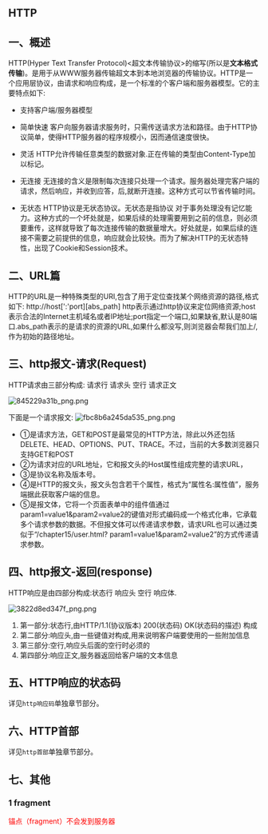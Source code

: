 ## HTTP
## 一、概述
HTTP(Hyper Text Transfer Protocol)<超文本传输协议>的缩写(所以是**文本格式传输**)。是用于从WWW服务器传输超文本到本地浏览器的传输协议。HTTP是一个应用层协议，由请求和响应构成，是一个标准的个客户端和服务器模型。它的主要特点如下:
* 支持客户端/服务器模型
* 简单快速
     客户向服务器请求服务时，只需传送请求方法和路径。由于HTTP协议简单，使得HTTP服务器的程序规模小，因而通信速度很快。

* 灵活
    HTTP允许传输任意类型的数据对象.正在传输的类型由Content-Type加以标记。

*  无连接
    无连接的含义是限制每次连接只处理一个请求。服务器处理完客户端的请求，然后响应，并收到应答，后,就断开连接。这种方式可以节省传输时间。

* 无状态
    HTTP协议是无状态协议。无状态是指协议 对于事务处理没有记忆能力。这种方式的一个坏处就是，如果后续的处理需要用到之前的信息，则必须要重传，这样就导致了每次连接传输的数据量增大。好处就是，如果后续的连接不需要之前提供的信息，响应就会比较快。而为了解决HTTP的无状态特性，出现了Cookie和Session技术。
    
## 二、URL篇
HTTP的URL是一种特殊类型的URI,包含了用于定位查找某个网络资源的路径,格式如下:
http://host[':'port][abs_path]
http表示通过http协议来定位网络资源;host表示合法的Internet主机域名或者IP地址;port指定一个端口,如果缺省,默认是80端口.abs_path表示的是请求的资源的URL,如果什么都没写,则浏览器会帮我们加上/,作为初始的路径地址。

## 三、http报文-请求(Request)
HTTP请求由三部分构成: 请求行 请求头 空行 请求正文

![845229a31b_png.png](https://pic.imgdb.cn/item/61755a052ab3f51d913aad87.png)

下面是一个请求报文:
 ![fbc8b6a245da535_png.png](https://pic.imgdb.cn/item/61755a4e2ab3f51d913b0721.png)

* ①是请求方法，GET和POST是最常见的HTTP方法，除此以外还包括DELETE、HEAD、OPTIONS、PUT、TRACE。不过，当前的大多数浏览器只支持GET和POST
* ②为请求对应的URL地址，它和报文头的Host属性组成完整的请求URL，
* ③是协议名称及版本号。
* ④是HTTP的报文头，报文头包含若干个属性，格式为“属性名:属性值”，服务端据此获取客户端的信息。
* ⑤是报文体，它将一个页面表单中的组件值通过param1=value1&param2=value2的键值对形式编码成一个格式化串，它承载多个请求参数的数据。不但报文体可以传递请求参数，请求URL也可以通过类似于“/chapter15/user.html? param1=value1&param2=value2”的方式传递请求参数。

## 四、http报文-返回(response)
HTTP响应是由四部分构成:状态行 响应头 空行 响应体.

 ![3822d8ed347f_png.png](https://pic.imgdb.cn/item/617563932ab3f51d9142d4fe.png)
 
1. 第一部分:状态行,由HTTP/1.1(协议版本) 200(状态码) OK(状态码的描述) 构成
2. 第二部分:响应头,由一些键值对构成,用来说明客户端要使用的一些附加信息
3. 第三部分:空行,响应头后面的空行时必须的
4. 第四部分:响应正文,服务器返回给客户端的文本信息
  
## 五、HTTP响应的状态码
详见`http响应码`单独章节部分。

## 六、HTTP首部
详见`http首部`单独章节部分。

## 七、其他
### 1 fragment
<font color="red"> 锚点（fragment）不会发到服务器</font>
